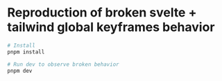 # Reproduction of broken svelte + tailwind global keyframes behavior

```bash
# Install
pnpm install

# Run dev to observe broken behavior
pnpm dev
```
